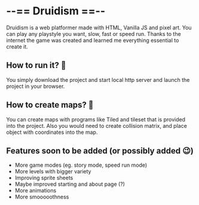 # --== Druidism ==--

Druidism is a web platformer made with HTML, Vanilla JS and pixel art. You can play any playstyle you want, slow, fast or speed run. Thanks to the internet the game was created and learned me everything essential to create it.

## How to run it? :rocket:

You simply download the project and start local http server and launch the project in your browser.

## How to create maps? :scroll:

You can create maps with programs like Tiled and tileset that is provided into the project. Also you would need to create collision matrix, and place object with coordinates into the map.

## Features soon to be added (or possibly added :wink:)

* More game modes (eg. story mode, speed run mode)
* More levels with bigger variety
* Improving sprite sheets
* Maybe improved starting and about page (?)
* More animations
* More smooooothness